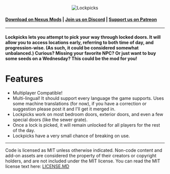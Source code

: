 <p align="center">
  <img src="https://i.imgur.com/gyQDU7s.png" alt="Lockpicks">
</p>

#### **[Download on Nexus Mods](https://www.nexusmods.com/stardewvalley/mods/3521) | [Join us on Discord](https://discord.gg/adCeFQK) | [Support us on Patreon](https://www.patreon.com/join/bwdy)**

***

#### **Lockpicks** lets you attempt to pick your way through locked doors. It will allow you to access locations early, referring to both time of day, and progression-wise. (As such, it could be considered somewhat unbalanced.) Curious? Missing your favorite NPC? Or just want to buy some seeds on a Wednesday? This could be the mod for you!

# Features

* Multiplayer Compatible!
* Multi-lingual! It should support every language the game supports. Uses some machine translations (for now), if you have a correction or suggestion please post it and I'll get it merged in.
* Lockpicks work on most bedroom doors, exterior doors, and even a few special doors (like the sewer grate).
* Once a lock is picked, it will remain unlocked for all players for the rest of the day.
* Lockpicks have a very small chance of breaking on use.

***

Code is licensed as MIT unless otherwise indicated. Non-code content and add-on assets are considered the property of their creators or copyright holders, and are not included under the MIT license. You can read the MIT license text here: 
[LICENSE.MD](LICENSE.MD)